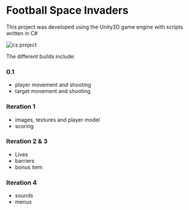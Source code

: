 # Football Space Invaders
This project was developed using the Unity3D game engine with scripts written in C#

![cs project](https://github.com/KieranWarre/A-Level-CS-Project/assets/51061519/a52d7548-e375-470b-a241-92f6f3d25517)

The different builds include: </br>
### 0.1
- player movement and shooting
- target movement and shooting

### Iteration 1
- images, textures and player model
- scoring

### Iteration 2 & 3
- Lives
- barriers
- bonus item

### Iteration 4
- sounds
- menus
